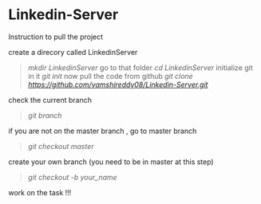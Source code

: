 # Linkedin-Server

Instruction to pull the project

create a direcory called LinkedinServer
> *mkdir LinkedinServer*
go to that folder
> *cd LinkedinServer*
initialize git in it
> *git init*
now pull the code from github
> *git clone https://github.com/vamshireddy08/Linkedin-Server.git*

check the current branch
> *git branch*

if you are not on the master branch , go to master branch
> *git checkout master*

create your own branch  (you need to be in master at this step)
> *git checkout -b your_name*

work on the task !!!
